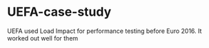 # UEFA-case-study
UEFA used Load Impact for performance testing before Euro 2016. It worked out well for them
